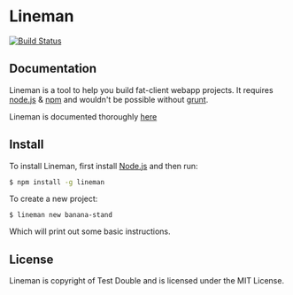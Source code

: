 # Lineman

[![Build Status](https://travis-ci.org/linemanjs/lineman.png?branch=master)](https://travis-ci.org/linemanjs/lineman)

## Documentation

Lineman is a tool to help you build fat-client webapp projects. It requires [node.js](http://nodejs.org) & [npm](http://npmjs.org) and wouldn't be possible without [grunt](http://gruntjs.com/).

Lineman is documented thoroughly [here](https://github.com/linemanjs/lineman-docs/tree/master/app/pages)

## Install

To install Lineman, first install [Node.js](http://nodejs.org) and then run:

``` bash
$ npm install -g lineman
```

To create a new project:

```
$ lineman new banana-stand
```

Which will print out some basic instructions.

## License

Lineman is copyright of Test Double and is licensed under the MIT License.
